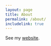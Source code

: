 ```yaml
---
layout: page
title: About
permalink: /about/
includelink: true
---
```


See my [website](http://dynmi.top/).
